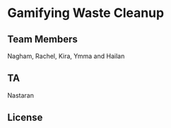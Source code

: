 # Gamifying Waste Cleanup

## Team Members
Nagham, Rachel, Kira, Ymma and Hailan

## TA
Nastaran

## License
